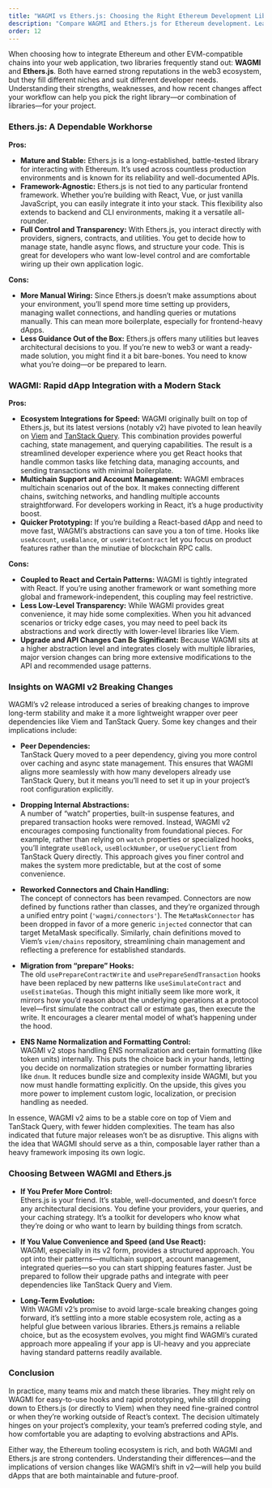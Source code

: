 ```yaml
---
title: "WAGMI vs Ethers.js: Choosing the Right Ethereum Development Library"
description: "Compare WAGMI and Ethers.js for Ethereum development. Learn the pros and cons of each library, recent changes in WAGMI v2, and how to choose the best tool for your web3 project."
order: 12
---
```


When choosing how to integrate Ethereum and other EVM-compatible chains into your web application, two libraries frequently stand out: **WAGMI** and **Ethers.js**. Both have earned strong reputations in the web3 ecosystem, but they fill different niches and suit different developer needs. Understanding their strengths, weaknesses, and how recent changes affect your workflow can help you pick the right library—or combination of libraries—for your project.

### Ethers.js: A Dependable Workhorse

**Pros:**  
- **Mature and Stable:** Ethers.js is a long-established, battle-tested library for interacting with Ethereum. It’s used across countless production environments and is known for its reliability and well-documented APIs.  
- **Framework-Agnostic:** Ethers.js is not tied to any particular frontend framework. Whether you’re building with React, Vue, or just vanilla JavaScript, you can easily integrate it into your stack. This flexibility also extends to backend and CLI environments, making it a versatile all-rounder.  
- **Full Control and Transparency:** With Ethers.js, you interact directly with providers, signers, contracts, and utilities. You get to decide how to manage state, handle async flows, and structure your code. This is great for developers who want low-level control and are comfortable wiring up their own application logic.

**Cons:**  
- **More Manual Wiring:** Since Ethers.js doesn’t make assumptions about your environment, you’ll spend more time setting up providers, managing wallet connections, and handling queries or mutations manually. This can mean more boilerplate, especially for frontend-heavy dApps.  
- **Less Guidance Out of the Box:** Ethers.js offers many utilities but leaves architectural decisions to you. If you’re new to web3 or want a ready-made solution, you might find it a bit bare-bones. You need to know what you’re doing—or be prepared to learn.

### WAGMI: Rapid dApp Integration with a Modern Stack

**Pros:**  
- **Ecosystem Integrations for Speed:** WAGMI originally built on top of Ethers.js, but its latest versions (notably v2) have pivoted to lean heavily on [Viem](https://viem.sh/) and [TanStack Query](https://tanstack.com/query). This combination provides powerful caching, state management, and querying capabilities. The result is a streamlined developer experience where you get React hooks that handle common tasks like fetching data, managing accounts, and sending transactions with minimal boilerplate.  
- **Multichain Support and Account Management:** WAGMI embraces multichain scenarios out of the box. It makes connecting different chains, switching networks, and handling multiple accounts straightforward. For developers working in React, it’s a huge productivity boost.  
- **Quicker Prototyping:** If you’re building a React-based dApp and need to move fast, WAGMI’s abstractions can save you a ton of time. Hooks like `useAccount`, `useBalance`, or `useWriteContract` let you focus on product features rather than the minutiae of blockchain RPC calls.

**Cons:**  
- **Coupled to React and Certain Patterns:** WAGMI is tightly integrated with React. If you’re using another framework or want something more global and framework-independent, this coupling may feel restrictive.  
- **Less Low-Level Transparency:** While WAGMI provides great convenience, it may hide some complexities. When you hit advanced scenarios or tricky edge cases, you may need to peel back its abstractions and work directly with lower-level libraries like Viem.  
- **Upgrade and API Changes Can Be Significant:** Because WAGMI sits at a higher abstraction level and integrates closely with multiple libraries, major version changes can bring more extensive modifications to the API and recommended usage patterns.

### Insights on WAGMI v2 Breaking Changes

WAGMI’s v2 release introduced a series of breaking changes to improve long-term stability and make it a more lightweight wrapper over peer dependencies like Viem and TanStack Query. Some key changes and their implications include:

- **Peer Dependencies:**  
  TanStack Query moved to a peer dependency, giving you more control over caching and async state management. This ensures that WAGMI aligns more seamlessly with how many developers already use TanStack Query, but it means you’ll need to set it up in your project’s root configuration explicitly.

- **Dropping Internal Abstractions:**  
  A number of “watch” properties, built-in suspense features, and prepared transaction hooks were removed. Instead, WAGMI v2 encourages composing functionality from foundational pieces. For example, rather than relying on `watch` properties or specialized hooks, you’ll integrate `useBlock`, `useBlockNumber`, or `useQueryClient` from TanStack Query directly. This approach gives you finer control and makes the system more predictable, but at the cost of some convenience.

- **Reworked Connectors and Chain Handling:**  
  The concept of connectors has been revamped. Connectors are now defined by functions rather than classes, and they’re organized through a unified entry point (`'wagmi/connectors'`). The `MetaMaskConnector` has been dropped in favor of a more generic `injected` connector that can target MetaMask specifically. Similarly, chain definitions moved to Viem’s `viem/chains` repository, streamlining chain management and reflecting a preference for established standards.

- **Migration from “prepare” Hooks:**  
  The old `usePrepareContractWrite` and `usePrepareSendTransaction` hooks have been replaced by new patterns like `useSimulateContract` and `useEstimateGas`. Though this might initially seem like more work, it mirrors how you’d reason about the underlying operations at a protocol level—first simulate the contract call or estimate gas, then execute the write. It encourages a clearer mental model of what’s happening under the hood.

- **ENS Name Normalization and Formatting Control:**  
  WAGMI v2 stops handling ENS normalization and certain formatting (like token units) internally. This puts the choice back in your hands, letting you decide on normalization strategies or number formatting libraries like `dnum`. It reduces bundle size and complexity inside WAGMI, but you now must handle formatting explicitly. On the upside, this gives you more power to implement custom logic, localization, or precision handling as needed.

In essence, WAGMI v2 aims to be a stable core on top of Viem and TanStack Query, with fewer hidden complexities. The team has also indicated that future major releases won’t be as disruptive. This aligns with the idea that WAGMI should serve as a thin, composable layer rather than a heavy framework imposing its own logic.

### Choosing Between WAGMI and Ethers.js

- **If You Prefer More Control:**  
  Ethers.js is your friend. It’s stable, well-documented, and doesn’t force any architectural decisions. You define your providers, your queries, and your caching strategy. It’s a toolkit for developers who know what they’re doing or who want to learn by building things from scratch.

- **If You Value Convenience and Speed (and Use React):**  
  WAGMI, especially in its v2 form, provides a structured approach. You opt into their patterns—multichain support, account management, integrated queries—so you can start shipping features faster. Just be prepared to follow their upgrade paths and integrate with peer dependencies like TanStack Query and Viem.

- **Long-Term Evolution:**  
  With WAGMI v2’s promise to avoid large-scale breaking changes going forward, it’s settling into a more stable ecosystem role, acting as a helpful glue between various libraries. Ethers.js remains a reliable choice, but as the ecosystem evolves, you might find WAGMI’s curated approach more appealing if your app is UI-heavy and you appreciate having standard patterns readily available.

### Conclusion

In practice, many teams mix and match these libraries. They might rely on WAGMI for easy-to-use hooks and rapid prototyping, while still dropping down to Ethers.js (or directly to Viem) when they need fine-grained control or when they’re working outside of React’s context. The decision ultimately hinges on your project’s complexity, your team’s preferred coding style, and how comfortable you are adapting to evolving abstractions and APIs.

Either way, the Ethereum tooling ecosystem is rich, and both WAGMI and Ethers.js are strong contenders. Understanding their differences—and the implications of version changes like WAGMI’s shift in v2—will help you build dApps that are both maintainable and future-proof.